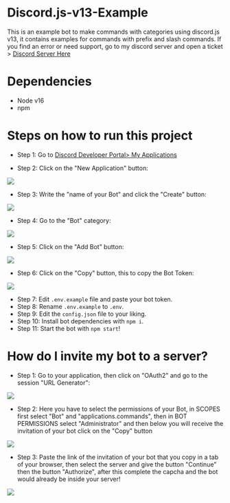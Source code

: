 # Discord.js-v13-Example
This is an example bot to make commands with categories using discord.js v13, it contains examples for commands with prefix and slash commands.
If you find an error or need support, go to my discord server and open a ticket > [Discord Server Here](https://dsc.gg/faithcommunity)

# Dependencies
* Node v16
* npm

# Steps on how to run this project
* Step 1: Go to [Discord Developer Portal> My Applications](https://discord.com/developers/applications)

* Step 2: Click on the "New Application" button:
<img src="https://media.discordapp.net/attachments/831942716275163147/913966790013501500/unknown.png" />

* Step 3: Write the "name of your Bot" and click the "Create" button:
<img src="https://media.discordapp.net/attachments/831942716275163147/913967440571027496/unknown.png?width=480&height=406" />

* Step 4: Go to the "Bot" category:
<img src="https://media.discordapp.net/attachments/831942716275163147/913967970332606524/unknown.png?width=639&height=406" />

* Step 5: Click on the "Add Bot" button:
<img src="https://media.discordapp.net/attachments/831942716275163147/913968072094801931/unknown.png?width=1020&height=347" />

* Step 6: Click on the "Copy" button, this to copy the Bot Token:
<img src="https://media.discordapp.net/attachments/831942716275163147/913968231851622441/unknown.png?width=1008&height=406" />

* Step 7: Edit `.env.example` file and paste your bot token.
* Step 8: Rename `.env.example` to `.env`.
* Step 9: Edit the `config.json` file to your liking.
* Step 10: Install bot dependencies with `npm i`.
* Step 11: Start the bot with `npm start`!

# How do I invite my bot to a server?
* Step 1: Go to your application, then click on "OAuth2" and go to the session "URL Generator":
<img src="https://media.discordapp.net/attachments/831942716275163147/913970071125258270/unknown.png?width=724&height=406" />

* Step 2: Here you have to select the permissions of your Bot, in SCOPES first select "Bot" and "applications.commands", then in BOT PERMISSIONS select "Administrator" and then below you will receive the invitation of your bot click on the "Copy" button
<img src="https://media.discordapp.net/attachments/831942716275163147/913971278363365456/unknown.png?width=471&height=406" />

* Step 3: Paste the link of the invitation of your bot that you copy in a tab of your browser, then select the server and give the button "Continue" then the button "Authorize", after this complete the capcha and the bot would already be inside your server!
<img src="https://media.discordapp.net/attachments/831942716275163147/913972478370525194/unknown.png?width=518&height=406" />
